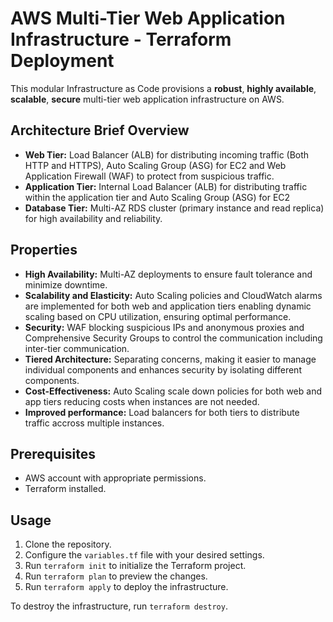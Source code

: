 # AWS Multi-Tier Web Application Infrastructure - Terraform Deployment

This modular Infrastructure as Code provisions a **robust**, **highly available**, **scalable**, **secure** multi-tier web application infrastructure on AWS.

## Architecture Brief Overview
* **Web Tier:** Load Balancer (ALB) for distributing incoming traffic (Both HTTP and HTTPS), Auto Scaling Group (ASG) for EC2 and Web Application Firewall (WAF) to protect from suspicious traffic.
* **Application Tier:** Internal Load Balancer (ALB) for distributing traffic within the application tier and Auto Scaling Group (ASG) for EC2
* **Database Tier:** Multi-AZ RDS cluster (primary instance and read replica) for high availability and reliability.

## Properties
* **High Availability:** Multi-AZ deployments to ensure fault tolerance and minimize downtime.
* **Scalability and Elasticity:** Auto Scaling policies and CloudWatch alarms are implemented for both web and application tiers enabling dynamic scaling based on CPU utilization, ensuring optimal performance.
* **Security:** WAF blocking suspicious IPs and anonymous proxies and Comprehensive Security Groups to control the communication including inter-tier communication.
* **Tiered Architecture:** Separating concerns, making it easier to manage individual components and enhances security by isolating different components.
* **Cost-Effectiveness:** Auto Scaling scale down policies for both web and app tiers reducing costs when instances are not needed.
* **Improved performance:** Load balancers for both tiers to distribute traffic accross multiple instances.

## Prerequisites

* AWS account with appropriate permissions.
* Terraform installed.
  
## Usage

1.  Clone the repository.
2.  Configure the `variables.tf` file with your desired settings.
3.  Run `terraform init` to initialize the Terraform project.
4.  Run `terraform plan` to preview the changes.
5.  Run `terraform apply` to deploy the infrastructure.

To destroy the infrastructure, run `terraform destroy`.
